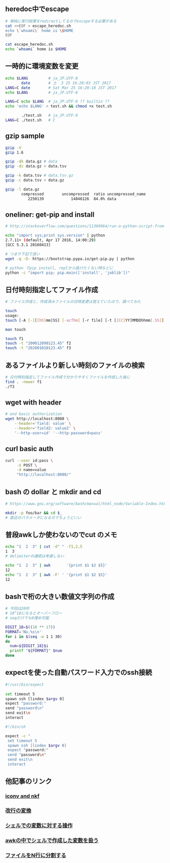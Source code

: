 ## heredoc中でescape
```bash:escape_heredoc.sh
# 単純に実行結果をredirectしてるのでescapeする必要がある
cat <<EOF > escape_heredoc.sh
echo \`whoami\` home is \$HOME
EOF

cat escape_heredoc.sh
echo `whoami` home is $HOME
```

## 一時的に環境変数を変更
```zsh:一時的に環境変数を変更.zsh
echo $LANG         # ja_JP.UTF-8
       date        # 土  3 25 16:20:03 JST 2017
LANG=C date        # Sat Mar 25 16:20:18 JST 2017
echo $LANG         # ja_JP.UTF-8

LANG=C echo $LANG  # ja_JP.UTF-8 ?? builtin ??
echo 'echo $LANG' > test.sh && chmod +x test.sh

       ./test.sh   # ja_JP.UTF-8
LANG=C ./test.sh   # C
```

## gzip sample
```bash:gzip_sample.sh
gzip -V
gzip 1.6

gzip -dk data.gz # data
gzip -dc data.gz > data.tsv

gzip -k data.tsv # data.tsv.gz
gzip -c data.tsv > data.gz

gzip -l data.gz
       compressed        uncompressed  ratio uncompressed_name
          2250139            14046126  84.0% data
```

## oneliner: get-pip and install
```exec-python-from-stdin.sh
# http://stackoverflow.com/questions/11369964/run-a-python-script-from-url-in-terminal

echo "import sys;print sys.version" | python
2.7.11+ (default, Apr 17 2016, 14:00:29)
[GCC 5.3.1 20160413]

# つまり下記で良い
wget -q -O- https://bootstrap.pypa.io/get-pip.py | python

# python でpip install, replから抜けたくない時などに
python -c "import pip; pip.main(['install', 'joblib'])"
```

## 日付時刻指定してファイル作成
```bash:日付時刻指定してファイル作成.sh
# ファイル作成と、作成済みファイルの日時変更は覚えていたので、調べてみた

touch
usage:
touch [-A [-][[hh]mm]SS] [-acfhm] [-r file] [-t [[CC]YY]MMDDhhmm[.SS]] file ...

man touch

touch f1
touch -t "200012090123.45" f2
touch -t "202001010123.45" f3
```

## あるファイルより新しい時刻のファイルの検索
```bash:あるファイルより新しい時刻のファイルの検索.sh
# 日付時刻指定してファイル作成で分かりやすくファイルを作成した後に
find . -newer f1
./f3
```

## wget with header
```bash:wget_with_header_example.sh
# and basic authorization
wget http://localhost:8080 \
    --header='field: value' \
    --header='field2: value2' \
    '--http-user=id' '--http-password=pass'
```

## curl basic auth
```bash:curl_basic_auth_example.sh
curl --user id:pass \
     -X POST \
     -d name=value
     "http://localhost:8080/"
```

## bash の dollar と mkdir and cd
```bash:mdkir_and_cd.sh
# https://www.gnu.org/software/bash/manual/html_node/Variable-Index.html

mkdir -p foo/bar && cd $_
# 直近のパラメータになるのでちょうどいい
```

## 普段awkしか使わないのでcut のメモ
```bash:cut_example.sh
echo "1  2  3" | cut -d" " -f1,2,5
1  3
# delimiterの連続は考慮しない

echo "1  2  3" | awk       '{print $1 $2 $5}'
12
echo "1  2  3" | awk -F' ' '{print $1 $2 $5}'
12
```

## bashで桁の大きい数値文字列の作成
```bash:bashで桁の大きい数値文字列の作成.sh
# 今回は20桁
# 10^18になるとオーバーフロー
# seqだけでも0埋め可能

DIGIT_18=$((10 ** 17))
FORMAT='No.%s\n'
for i in $(seq -w 1 1 30)
do
  num=${DIGIT_18}$i
  printf "${FORMAT}" $num
done
```

## expectを使った自動パスワード入力でのssh接続
```bash:expectを使った自動パスワード入力でのssh接続_expect_script.sh
#!/usr/bin/expect
 
set timeout 5
spawn ssh [lindex $argv 0]
expect "password:"
send "password\n"
send exit\n
interact
```

```bash:expectを使った自動パスワード入力でのssh接続_run_expect.sh
#!/bin/sh

expect -c "
 set timeout 5
 spawn ssh [lindex $argv 0]
 expect "password:"
 send "password\n"
 send exit\n
 interact
```

## 他記事のリンク
### [iconv and nkf](http://qiita.com/ksomemo/items/3faace1a175e20cf63dd)

### [改行の変換](http://qiita.com/ksomemo/items/ec50044912447636b3ce)

### [シェルでの変数に対する操作](http://qiita.com/ksomemo/items/9e5c354944bb6e1cf799)

### [awkの中でシェルで作成した変数を扱う](http://qiita.com/ksomemo/items/2e7389db84f8b416ad9f)

### [ファイルをN行に分割する](http://qiita.com/ksomemo/items/ab498ad8d6d25728db43)

